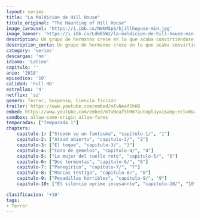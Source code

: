 ```yaml
---
layout: series
title: "La Maldición de Hill House"
titulo_original: "The Haunting of Hill House"
image_carousel: 'https://i.ibb.co/NWkM5pS/hjillhopuse-min.jpg'
image_banner: 'https://i.ibb.co/Ldb85Wz/la-maldicion-de-hill-house-min.jpg'
description: Un grupo de hermanos crece en lo que acaba convirtiéndose en la casa encantada más famosa del país. Ya como adultos, viéndose obligados a reunirse tras una tragedia, la familia tendrá que afrontar los fantasmas del pasado... Adaptación de la novela homónima de Shirley Jackson
description_corta: Un grupo de hermanos crece en lo que acaba convirtiéndose en la casa encantada más famosa del país. Ya como adultos, viéndose obligados a reunirse tras una tragedia, la familia tendrá que...
category: 'series'
descargas: 'no'
idioma: 'Latino'
capitulo: ''
anio: '2018'
episodios: '10'
calidad: 'Full HD'
estrellas: '4'
netflix: 'si'
genero: Terror, Suspenso, Ciencia ficción
trailer: https://www.youtube.com/embed/mTvNeafShH0
embed: https://www.youtube.com/embed/mTvNeafShH0?autoplay=1&amp;rel=0&amp;hd=1&border=0&wmode=opaque&enablejsapi=1&modestbranding=1&controls=1&showinfo=0
sandbox: allow-same-origin allow-forms 
temporadas: ["Temporada 1"]
chapters:
    capitulo-1: ["Steven ve un fantasma", "capitulo-1/", "1"]
    capitulo-2: ["Ataúd abierto", "capitulo-2/", "2"]
    capitulo-3: ["El toque", "capitulo-3/", "3"]
    capitulo-4: ["Cosa de gemelos", "capitulo-4/", "4"]
    capitulo-5: ["La mujer del cuello roto", "capitulo-5/", "5"]
    capitulo-6: ["Dos tormentas", "capitulo-6/", "6"]
    capitulo-7: ["Panegírico", "capitulo-7/", "7"]
    capitulo-8: ["Marcas testigo", "capitulo-8/", "8"]
    capitulo-9: ["Pesadillas horribles", "capitulo-9/", "9"]
    capitulo-10: ["El silencio oprime incesannte", "capitulo-10/", "10"]

clasificacion: '+10'
tags:
- Terror
---
```













